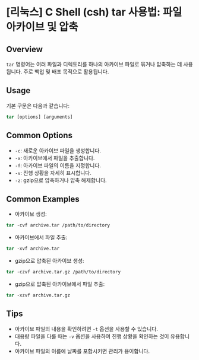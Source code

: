 # [리눅스] C Shell (csh) tar 사용법: 파일 아카이브 및 압축

## Overview
`tar` 명령어는 여러 파일과 디렉토리를 하나의 아카이브 파일로 묶거나 압축하는 데 사용됩니다. 주로 백업 및 배포 목적으로 활용됩니다.

## Usage
기본 구문은 다음과 같습니다:
```csh
tar [options] [arguments]
```

## Common Options
- `-c`: 새로운 아카이브 파일을 생성합니다.
- `-x`: 아카이브에서 파일을 추출합니다.
- `-f`: 아카이브 파일의 이름을 지정합니다.
- `-v`: 진행 상황을 자세히 표시합니다.
- `-z`: gzip으로 압축하거나 압축 해제합니다.

## Common Examples
- 아카이브 생성:
```csh
tar -cvf archive.tar /path/to/directory
```

- 아카이브에서 파일 추출:
```csh
tar -xvf archive.tar
```

- gzip으로 압축된 아카이브 생성:
```csh
tar -czvf archive.tar.gz /path/to/directory
```

- gzip으로 압축된 아카이브에서 파일 추출:
```csh
tar -xzvf archive.tar.gz
```

## Tips
- 아카이브 파일의 내용을 확인하려면 `-t` 옵션을 사용할 수 있습니다.
- 대용량 파일을 다룰 때는 `-v` 옵션을 사용하여 진행 상황을 확인하는 것이 유용합니다.
- 아카이브 파일의 이름에 날짜를 포함시키면 관리가 용이합니다.
